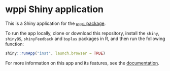 wppi Shiny application
===========

This is a Shiny application for the [`wppi` package](https://github.com/AnaGalhoz37/wppi).

To run the app locally, clone or download this repository, install the `shiny`, `shinyBS`, `shinyFeedback` and `bsplus` packages in R, and then run the following function:

```R
shiny::runApp("inst", launch.browser = TRUE)
```

For more information on this app and its features, see the [documentation](inst/www/doc.md).
